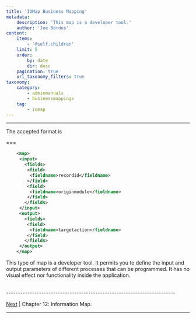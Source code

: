 ```yaml
---
title: 'IOMap Business Mapping'
metadata:
    description: 'This map is a developer tool.'
    author: 'Joe Bordes'
content:
    items:
        - '@self.children'
    limit: 5
    order:
        by: date
        dir: desc
    pagination: true
    url_taxonomy_filters: true
taxonomy:
    category:
        - adminmanuals
        - businessmappings
    tag:
        - iomap
---
```

---

The accepted format is

===

```xml
    <map> 
     <input> 
       <fields> 
        <field> 
         <fieldname>recordid</fieldname> 
        </field> 
        <field> 
         <fieldname>originmodule</fieldname> 
        </field> 
       </fields> 
     </input> 
     <output> 
       <fields> 
        <field> 
         <fieldname>targetaction</fieldname> 
        </field> 
       </fields> 
     </output> 
    </map>
```
This type of map is a developer tool. It permits you to define the input
and output parameters of different processes that can be programmed. It
has no visual effect nor functionality inside the application.


<br>
------------------------------------------------------------------------

[Next](http://localhost/coreBOSDocumentation/configuration-tools/business-maps/infomap) | Chapter 12: Information Map.

------------------------------------------------------------------------